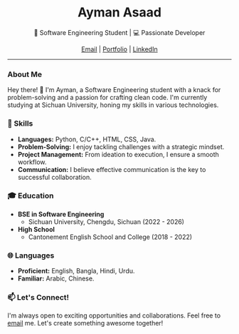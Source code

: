 <p align="center">
  <alt"Ayman Asaad">
</p>

<h1 align="center">Ayman Asaad</h1>

<p align="center">🚀 Software Engineering Student | 💻 Passionate Developer</p>

<p align="center">
  <a href="mailto:aymanasaad327@gmail.com">Email</a> |
  <a href="your_link_to_personal_website_here">Portfolio</a> |
  <a href="your_link_to_linkedin_profile_here">LinkedIn</a>
</p>

---

### About Me

Hey there! 👋 I'm Ayman, a Software Engineering student with a knack for problem-solving and a passion for crafting clean code. I'm currently studying at Sichuan University, honing my skills in various technologies.

### 🔧 Skills

- **Languages:** Python, C/C++, HTML, CSS, Java.
- **Problem-Solving:** I enjoy tackling challenges with a strategic mindset.
- **Project Management:** From ideation to execution, I ensure a smooth workflow.
- **Communication:** I believe effective communication is the key to successful collaboration.

### 🎓 Education

- **BSE in Software Engineering**
  - Sichuan University, Chengdu, Sichuan (2022 - 2026)
- **High School**
  - Cantonement English School and College (2018 - 2022)


### 🌐 Languages

- **Proficient:** English, Bangla, Hindi, Urdu.
- **Familiar:** Arabic, Chinese.

### 📫 Let's Connect!

I'm always open to exciting opportunities and collaborations. Feel free to [email](mailto:aymanasaad327@gmail.com) me. Let's create something awesome together!

